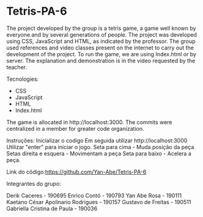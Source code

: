 # Tetris-PA-6

The project developed by the group is a tetris game, a game well known by everyone and by several generations of people.
The project was developed using CSS, JavaScript and HTML, as indicated by the professor. The group used references and video classes present on the internet to carry out the development of the project.
To run the game, we are using Index.html or by server.
The explanation and demonstration is in the video requested by the teacher.

Tecnologies:
- CSS
- JavaScript
- HTML
- Index.html

The game is allocated in http://localhost:3000. The commits were centralized in a member for greater code organization.

Instruções: 
Inicializar o codigo
Em seguida utilizar http://localhost:3000
Utilizar "enter" para iniciar o jogo.
Seta para cima - Muda posição da peça
Setas direita e esquera - Movimentam a peça 
Seta para baixo - Acelera a peça.

Link do código:https://github.com/Yan-Abe/Tetris-PA-6

Integrantes do grupo:

Derik Caceres - 190695
Enrico Contó - 190793
Yan Abe Rosa - 190111
Kaetano César Apolinario Rodrigues - 190157
Gustavo de Freitas - 190511
Gabriella Cristina de Paula - 190036
